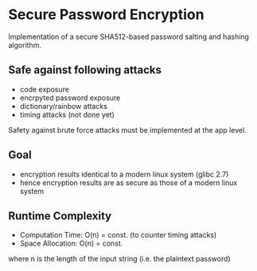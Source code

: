 Secure Password Encryption
==========================

Implementation of a secure SHA512-based password salting and hashing algorithm.

Safe against following attacks
-----------------------------
* code exposure
* encrpyted password exposure
* dictionary/rainbow attacks
* timing attacks (not done yet)

Safety against brute force attacks must be implemented at the app level. 

Goal
------
* encryption results identical to a modern linux system (glibc 2.7)
* hence encryption results are as secure as those of a modern linux system

Runtime Complexity
----------------------
- Computation Time: O(n) = const. (to counter timing attacks)
- Space Allocation: O(n) = const.

where n is the length of the input string (i.e. the plaintext password)
